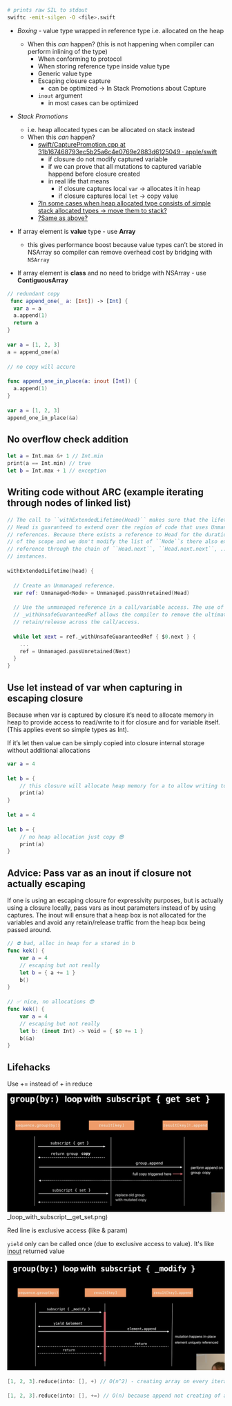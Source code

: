 ```sh
# prints raw SIL to stdout
swiftc -emit-silgen -O <file>.swift
```
- *Boxing* - value type wrapped in reference type i.e. allocated on the heap
	- When this *can* happen? (this is not happening when compiler can perform inlining of the type)
		- When conforming to protocol
		- When storing reference type inside value type
		- Generic value type
		- Escaping closure capture
			- can be optimized -> In Stack Promotions about Capture
		- `inout` argument
			- in most cases can be optimized 
- *Stack Promotions*
	- i.e. heap allocated types can be allocated on stack instead
	- When this *can* happen?
		- [swift/CapturePromotion.cpp at 31b167468793ec5b25a6c4e0769e2883d6125049 · apple/swift](https://github.com/apple/swift/blob/31b167468793ec5b25a6c4e0769e2883d6125049/lib/SILOptimizer/IPO/CapturePromotion.cpp)
			- if closure do not modify captured variable 
			- if we can prove that all mutations to captured variable happend before closure created
			- in real life that means
				- if closure captures local `var` -> allocates it in heap
				- if closure captures local `let` -> copy value
		- [?In some cases when heap allocated type consists of simple stack allocated types -> move them to stack?](https://github.com/apple/swift/blob/62ccf81f7748e3e2c8626354d1ecb3adbd26b063/lib/SILOptimizer/Mandatory/PredictableMemOpt.cpp)
		- [?Same as above?](https://github.com/apple/swift/blob/62ccf81f7748e3e2c8626354d1ecb3adbd26b063/lib/SILOptimizer/Transforms/AllocBoxToStack.cpp)

- If array element is **value** type - use **Array**
	- this gives performance boost because value types can’t be stored in NSArray so compiler can remove overhead cost by bridging with `NSArray`
- If array element is **class** and no need to bridge with NSArray - use **ContiguousArray**

```swift
// redundant copy
 func append_one(_ a: [Int]) -> [Int] {
  var a = a
  a.append(1)
  return a
}

var a = [1, 2, 3]
a = append_one(a)

// no copy will accure 

func append_one_in_place(a: inout [Int]) {
  a.append(1)
}

var a = [1, 2, 3]
append_one_in_place(&a)
```

## No overflow check addition

```swift
let a = Int.max &+ 1 // Int.min
print(a == Int.min) // true
let b = Int.max + 1 // exception
```

## Writing code without ARC (example iterating through nodes of linked list)

```swift
// The call to ``withExtendedLifetime(Head)`` makes sure that the lifetime of
// Head is guaranteed to extend over the region of code that uses Unmanaged
// references. Because there exists a reference to Head for the duration
// of the scope and we don't modify the list of ``Node``s there also exist a
// reference through the chain of ``Head.next``, ``Head.next.next``, ...
// instances.

withExtendedLifetime(head) {

  // Create an Unmanaged reference.
  var ref: Unmanaged<Node> = Unmanaged.passUnretained(Head)

  // Use the unmanaged reference in a call/variable access. The use of
  // _withUnsafeGuaranteedRef allows the compiler to remove the ultimate
  // retain/release across the call/access.

  while let xext = ref._withUnsafeGuaranteedRef { $0.next } {
    ...
    ref = Unmanaged.passUnretained(Next)
  }
}
```

## Use let instead of var when capturing in escaping closure

Because when var is captured by closure it’s need to allocate memory in heap to provide access to read/write to it for closure and for variable itself. (This applies event so simple types as Int).

If it’s let then value can be simply copied into closure internal storage without additional allocations

```swift
var a = 4

let b = {
    // this closure will allocate heap memory for a to allow writing to it 
    print(a)
}

let a = 4

let b = {
    // no heap allocation just copy 😎
    print(a)
}
```

## Advice: Pass var as an inout if closure not actually escaping

If one is using an escaping closure for expressivity purposes, but is actually using a closure locally, pass vars as inout parameters instead of by using captures. The inout will ensure that a heap box is not allocated for the variables and avoid any retain/release traffic from the heap box being passed around.

```swift
// ⛔️ bad, alloc in heap for a stored in b
func kek() {
    var a = 4
    // escaping but not really 
    let b = { a += 1 }
    b()
}

// ✅ nice, no allocations 😎
func kek() {
    var a = 4
    // escaping but not really 
    let b: (inout Int) -> Void = { $0 += 1 }
    b(&a)
}
```

## Lifehacks

Use += instead of + in reduce

![](Writing%20High-Performance%20Swift%20Code/group(by_)_loop_with_subscript__get_set.png)_loop_with_subscript__get_set.png)

Red line is exclusive access (like & param)

`yield` only can be called once (due to exclusive access to value). It's like [inout](inout.md)  returned value

![](Writing%20High-Performance%20Swift%20Code/mutation_happens_in-place.png)

```swift
[1, 2, 3].reduce(into: [], +) // O(n^2) - creating array on every iteration 

[1, 2, 3].reduce(into: [], +=) // O(n) because append not creating of array every time
```
